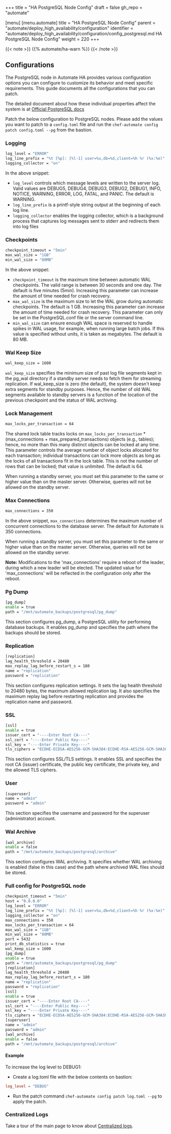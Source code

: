 +++
title = "HA PostgreSQL Node Config"
draft = false
gh_repo = "automate"

[menu]
  [menu.automate]
    title = "HA PostgreSQL Node Config"
    parent = "automate/deploy_high_availability/configuration"
    identifier = "automate/deploy_high_availability/configuration/config_postgresql.md HA PostgreSQL Node Config"
    weight = 220
+++

{{< note >}}
{{% automate/ha-warn %}}
{{< /note >}}

## Configurations

The PostgreSQL node in Automate HA provides various configuration options you can configure to customize its behavior and meet specific requirements. This guide documents all the configurations that you can patch.

The detailed document about how these individual properties affect the system is at [Official PostgreSQL docs](https://www.postgresql.org/docs/13/)

Patch the below configuration to PostgreSQL nodes. Please add the values you want to patch to a `config.toml` file and run the `chef-automate config patch config.toml --pg` from the bastion.

### Logging

```bash
log_level = "ERROR"
log_line_prefix = "%t [%p]: [%l-1] user=%u,db=%d,client=%h %r (%x:%e)"
logging_collector = "on"
```

In the above snippet:

- `log_level` controls which message levels are written to the server log. Valid values are DEBUG5, DEBUG4, DEBUG3, DEBUG2, DEBUG1, INFO, NOTICE, WARNING, ERROR, LOG, FATAL, and PANIC. The default is WARNING.
- `log_line_prefix` is a printf-style string output at the beginning of each log line.
- `logging_collector` enables the logging collector, which is a background process that captures log messages sent to stderr and redirects them into log files

### Checkpoints

```bash
checkpoint_timeout = "5min"
max_wal_size = "1GB"
min_wal_size = "80MB"
```

In the above snippet:

- `checkpoint_timeout` is the maximum time between automatic WAL checkpoints. The valid range is between 30 seconds and one day. The default is five minutes (5min). Increasing this parameter can increase the amount of time needed for crash recovery.
- `max_wal_size` is the maximum size to let the WAL grow during automatic checkpoints. The default is 1 GB. Increasing this parameter can increase the amount of time needed for crash recovery. This parameter can only be set in the PostgreSQL.conf file or the server command line.
- `min_wal_size` can ensure enough WAL space is reserved to handle spikes in WAL usage, for example, when running large batch jobs. If this value is specified without units, it is taken as megabytes. The default is 80 MB.

### Wal Keep Size

```bash
wal_keep_size = 1600
```

`wal_keep_size` specifies the minimum size of past log file segments kept in the pg_wal directory if a standby server needs to fetch them for streaming replication. If wal_keep_size is zero (the default), the system doesn't keep extra segments for standby purposes. Hence, the number of old WAL segments available to standby servers is a function of the location of the previous checkpoint and the status of WAL archiving.

### Lock Management

```bash
max_locks_per_transaction = 64
```

The shared lock table tracks locks on `max_locks_per_transaction` * (max_connections + max_prepared_transactions) objects (e.g., tables); hence, no more than this many distinct objects can be locked at any time. This parameter controls the average number of object locks allocated for each transaction; individual transactions can lock more objects as long as the locks of all transactions fit in the lock table. This is not the number of rows that can be locked; that value is unlimited. The default is 64.

When running a standby server, you must set this parameter to the same or higher value than on the master server. Otherwise, queries will not be allowed on the standby server.

### Max Connections

```bash
max_connections = 350
```

In the above snippet, `max_connections` determines the maximum number of concurrent connections to the database server. The default for Automate is 350 connections.

When running a standby server, you must set this parameter to the same or higher value than on the master server. Otherwise, queries will not be allowed on the standby server.

**Note:** Modifications to the 'max_connections' require a reboot of the  leader, during which a new leader will be elected. The updated value for 'max_connections' will be reflected in the configuration only after the reboot.

### Pg Dump

```bash
[pg_dump]
enable = true
path = "/mnt/automate_backups/postgresql/pg_dump"
```

This section configures pg_dump, a PostgreSQL utility for performing database backups. It enables pg_dump and specifies the path where the backups should be stored.

### Replication

```bash
[replication]
lag_health_threshold = 20480
max_replay_lag_before_restart_s = 180
name = "replication"
password = "replication"
```

This section configures replication settings. It sets the lag health threshold to 20480 bytes, the maximum allowed replication lag. It also specifies the maximum replay lag before restarting replication and provides the replication name and password.

### SSL

```bash
[ssl]
enable = true
issuer_cert = "----Enter Root CA----"
ssl_cert = "----Enter Public Key----"
ssl_key = "----Enter Private Key----"
tls_ciphers = "ECDHE-ECDSA-AES256-GCM-SHA384:ECDHE-RSA-AES256-GCM-SHA384:ECDHE-ECDSA-CHACHA20-POLY1305:ECDHE-RSA-CHACHA20-POLY1305:ECDHE-ECDSA-AES128-GCM-SHA256:ECDHE-RSA-AES128-GCM-SHA256"
```

This section configures SSL/TLS settings. It enables SSL and specifies the root CA (issuer) certificate, the public key certificate, the private key, and the allowed TLS ciphers.

### User

```bash
[superuser]
name = "admin"
password = "admin"
```

This section specifies the username and password for the superuser (administrator) account.

### Wal Archive

```bash
[wal_archive]
enable = false
path = "/mnt/automate_backups/postgresql/archive"
```

This section configures WAL archiving. It specifies whether WAL archiving is enabled (false in this case) and the path where archived WAL files should be stored.

### Full config for PostgreSQL node

```bash
checkpoint_timeout = "5min"
host = "0.0.0.0"
log_level = "ERROR"
log_line_prefix = "%t [%p]: [%l-1] user=%u,db=%d,client=%h %r (%x:%e)"
logging_collector = "on"
max_connections = 350
max_locks_per_transaction = 64
max_wal_size = "1GB"
min_wal_size = "80MB"
port = 5432
print_db_statistics = true
wal_keep_size = 1600
[pg_dump]
enable = true
path = "/mnt/automate_backups/postgresql/pg_dump"
[replication]
lag_health_threshold = 20480
max_replay_lag_before_restart_s = 180
name = "replication"
password = "replication"
[ssl]
enable = true
issuer_cert = "----Enter Root CA----"
ssl_cert = "----Enter Public Key----"
ssl_key = "----Enter Private Key----"
tls_ciphers = "ECDHE-ECDSA-AES256-GCM-SHA384:ECDHE-RSA-AES256-GCM-SHA384:ECDHE-ECDSA-CHACHA20-POLY1305:ECDHE-RSA-CHACHA20-POLY1305:ECDHE-ECDSA-AES128-GCM-SHA256:ECDHE-RSA-AES128-GCM-SHA256"
[superuser]
name = "admin"
password = "admin"
[wal_archive]
enable = false
path = "/mnt/automate_backups/postgresql/archive"
```

#### Example

To increase the log level to DEBUG1:

- Create a log.toml file with the below contents on bastion:

```toml
log_level = "DEBUG"
```

- Run the patch command `chef-automate config patch log.toml --pg` to apply the patch.

### Centralized Logs

Take a tour of the main page to know about [Centralized logs](/automate/centralizing_log/).
